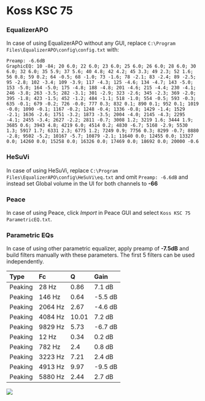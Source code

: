 # Koss KSC 75

### EqualizerAPO
In case of using EqualizerAPO without any GUI, replace `C:\Program Files\EqualizerAPO\config\config.txt`
with:
```
Preamp: -6.6dB
GraphicEQ: 10 -84; 20 6.0; 22 6.0; 23 6.0; 25 6.0; 26 6.0; 28 6.0; 30 6.0; 32 6.0; 35 5.9; 37 5.6; 40 4.8; 42 4.2; 45 3.3; 49 2.3; 52 1.6; 56 0.8; 59 0.2; 64 -0.5; 68 -1.0; 73 -1.6; 78 -2.1; 83 -2.4; 89 -2.5; 95 -2.8; 102 -3.4; 109 -3.9; 117 -4.3; 125 -4.6; 134 -4.7; 143 -5.0; 153 -5.0; 164 -5.0; 175 -4.8; 188 -4.8; 201 -4.6; 215 -4.4; 230 -4.1; 246 -3.8; 263 -3.5; 282 -3.1; 301 -2.9; 323 -2.6; 345 -2.3; 369 -2.0; 395 -1.8; 423 -1.5; 452 -1.2; 484 -1.1; 518 -1.0; 554 -0.5; 593 -0.3; 635 -0.1; 679 -0.2; 726 -0.0; 777 0.3; 832 0.1; 890 0.1; 952 0.1; 1019 -0.0; 1090 -0.1; 1167 -0.2; 1248 -0.4; 1336 -0.8; 1429 -1.4; 1529 -2.1; 1636 -2.6; 1751 -3.2; 1873 -3.5; 2004 -4.0; 2145 -4.3; 2295 -4.1; 2455 -3.4; 2627 -2.2; 2811 -0.7; 3008 1.2; 3219 1.6; 3444 1.9; 3685 0.6; 3943 4.8; 4219 6.0; 4514 0.2; 4830 -6.7; 5168 -2.9; 5530 1.3; 5917 1.7; 6331 2.3; 6775 1.2; 7249 0.9; 7756 0.3; 8299 -0.7; 8880 -2.8; 9502 -5.2; 10167 -5.7; 10879 -2.1; 11640 0.0; 12455 0.0; 13327 0.0; 14260 0.0; 15258 0.0; 16326 0.0; 17469 0.0; 18692 0.0; 20000 -0.6
```

### HeSuVi
In case of using HeSuVi, replace `C:\Program Files\EqualizerAPO\config\HeSuVi\eq.txt` and omit `Preamp:
-6.6dB` and instead set Global volume in the UI for both channels to **-66**

### Peace
In case of using Peace, click *Import* in Peace GUI and select `Koss KSC 75 ParametricEQ.txt`.

### Parametric EQs
In case of using other parametric equalizer, apply preamp of **-7.5dB** and build filters manually with
these parameters. The first 5 filters can be used independently.

| Type    | Fc      |     Q | Gain    |
|:--------|:--------|:------|:--------|
| Peaking | 28 Hz   |  0.86 | 7.1 dB  |
| Peaking | 146 Hz  |  0.64 | -5.5 dB |
| Peaking | 2064 Hz |  2.67 | -4.6 dB |
| Peaking | 4084 Hz | 10.01 | 7.2 dB  |
| Peaking | 9829 Hz |  5.73 | -6.7 dB |
| Peaking | 12 Hz   |  0.34 | 0.2 dB  |
| Peaking | 782 Hz  |  2.4  | 0.8 dB  |
| Peaking | 3223 Hz |  7.21 | 2.4 dB  |
| Peaking | 4913 Hz |  9.97 | -9.5 dB |
| Peaking | 5880 Hz |  2.44 | 2.7 dB  |

![](https://raw.githubusercontent.com/jaakkopasanen/AutoEq/master/results/headphonecom/sbaf-serious/Koss%20KSC%2075/Koss%20KSC%2075.png)